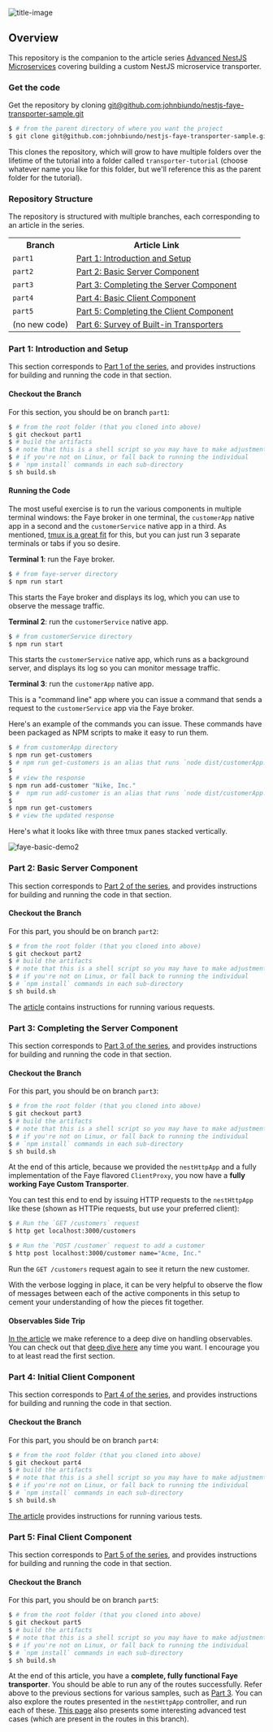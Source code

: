 ![title-image](https://user-images.githubusercontent.com/6937031/75204167-ff300e00-5724-11ea-8a22-721b8f5f97c5.gif)

## Overview

This repository is the companion to the article series [Advanced NestJS Microservices](https://dev.to/nestjs/part-1-introduction-and-setup-1a2l) covering building a custom NestJS microservice transporter.

### Get the code

Get the repository by cloning [git@github.com:johnbiundo/nestjs-faye-transporter-sample.git](git@github.com:johnbiundo/nestjs-faye-transporter-sample.git)

```bash
$ # from the parent directory of where you want the project
$ git clone git@github.com:johnbiundo/nestjs-faye-transporter-sample.git transporter-tutorial
```

This clones the repository, which will grow to have multiple folders over the lifetime of the tutorial into a folder called `transporter-tutorial` (choose whatever name you like for this folder, but we'll reference this as the parent folder for the tutorial).

### Repository Structure

The repository is structured with multiple branches, each corresponding to an article in the series.

<table>
<tr>
<th>Branch</th><th>Article Link</th>
</tr>
<tr>
<td><code>part1</code></td><td><a href="https://dev.to/nestjs/part-1-introduction-and-setup-1a2l">Part 1: Introduction and Setup</a></td>
</tr>
<tr>
<td><code>part2</code></td><td><a href="https://dev.to/nestjs/part-2-basic-server-component-onk">Part 2: Basic Server Component</a></td>
</tr>
<tr>
<td><code>part3</code></td><td><a href="https://dev.to/nestjs/part-1-introduction-and-setup-1a2l">Part 3: Completing the Server Component</a></td>
</tr>
<tr>
<td><code>part4</code></td><td><a href="https://dev.to/nestjs/part-1-introduction-and-setup-1a2l">Part 4: Basic Client Component</a></td>
</tr>
<tr>
<td><code>part5</code></td><td><a href="https://dev.to/nestjs/part-1-introduction-and-setup-1a2l">Part 5: Completing the Client Component</a></td>
</tr>
<tr>
<td>(no new code)</td><td><a href="https://dev.to/nestjs/part-1-introduction-and-setup-1a2l">Part 6: Survey of Built-in Transporters</a></td>
</tr>
</table>

### Part 1: Introduction and Setup

This section corresponds to [Part 1 of the series](https://dev.to/nestjs/part-1-introduction-and-setup-1a2l), and provides instructions for building and running the code in that section.

#### Checkout the Branch

For this section, you should be on branch `part1`:

```bash
$ # from the root folder (that you cloned into above)
$ git checkout part1
$ # build the artifacts
$ # note that this is a shell script so you may have to make adjustments
$ # if you're not on Linux, or fall back to running the individual
$ # `npm install` commands in each sub-directory
$ sh build.sh
```

#### Running the Code

The most useful exercise is to run the various components in multiple terminal windows: the Faye broker in one terminal, the `customerApp` native app in a second and the `customerService` native app in a third. As mentioned, [tmux is a great fit](https://github.com/johnbiundo/nest-nats-sample#pro-tip-use-tmux-optional) for this, but you can just run 3 separate terminals or tabs if you so desire.

**Terminal 1**: run the Faye broker.

```bash
$ # from faye-server directory
$ npm run start
```

This starts the Faye broker and displays its log, which you can use to observe the message traffic.

**Terminal 2**: run the `customerService` native app.

```bash
$ # from customerService directory
$ npm run start
```

This starts the `customerService` native app, which runs as a background server, and displays its log so you can monitor message traffic.

**Terminal 3**: run the `customerApp` native app.

This is a "command line" app where you can issue a command that sends a request to the `customerService` app via the Faye broker.

Here's an example of the commands you can issue. These commands have been packaged as NPM scripts to make it easy to run them.

```bash
$ # from customerApp directory
$ npm run get-customers
$ # npm run get-customers is an alias that runs `node dist/customerApp.js get`
$
$ # view the response
$ npm run add-customer "Nike, Inc."
$ #  npm run add-customer is an alias that runs `node dist/customerApp.js add`
$
$ npm run get-customers
$ # view the updated response
```

Here's what it looks like with three tmux panes stacked vertically.

![faye-basic-demo2](https://user-images.githubusercontent.com/6937031/75201170-9775c500-571c-11ea-8b7a-d9121c4418c1.gif)

### Part 2: Basic Server Component

This section corresponds to [Part 2 of the series](https://dev.to/nestjs/part-2-basic-server-component-onk), and provides instructions for building and running the code in that section.

#### Checkout the Branch

For this part, you should be on branch `part2`:

```bash
$ # from the root folder (that you cloned into above)
$ git checkout part2
$ # build the artifacts
$ # note that this is a shell script so you may have to make adjustments
$ # if you're not on Linux, or fall back to running the individual
$ # `npm install` commands in each sub-directory
$ sh build.sh
```

The [article](https://dev.to/nestjs/part-1-introduction-and-setup-1a2l) contains instructions for running various requests.

### Part 3: Completing the Server Component

This section corresponds to [Part 3 of the series](https://dev.to/nestjs/part-3-completing-the-server-component-4a80), and provides instructions for building and running the code in that section.

#### Checkout the Branch

For this part, you should be on branch `part3`:

```bash
$ # from the root folder (that you cloned into above)
$ git checkout part3
$ # build the artifacts
$ # note that this is a shell script so you may have to make adjustments
$ # if you're not on Linux, or fall back to running the individual
$ # `npm install` commands in each sub-directory
$ sh build.sh
```

At the end of this article, because we provided the `nestHttpApp` and a fully implementation of the Faye flavored `ClientProxy`, you now have a **fully working Faye Custom Transporter**.

You can test this end to end by issuing HTTP requests to the `nestHttpApp` like these (shown as HTTPie requests, but use your preferred client):

```bash
$ # Run the `GET /customers` request
$ http get localhost:3000/customers
```

```bash
$ # Run the `POST /customer` request to add a customer
$ http post localhost:3000/customer name="Acme, Inc."
```

Run the `GET /customers` request again to see it return the new customer.

With the verbose logging in place, it can be very helpful to observe the flow of messages between each of the active components in this setup to cement your understanding of how the pieces fit together.

#### Observables Side Trip

[In the article](https://dev.to/nestjs/part-1-introduction-and-setup-1a2l) we make reference to a deep dive on handling observables. You can check out that [deep dive here](/observable-deepdive.md) any time you want. I encourage you to at least read the first section.

### Part 4: Initial Client Component

This section corresponds to [Part 4 of the series](https://dev.to/nestjs/part-1-introduction-and-setup-1a2l), and provides instructions for building and running the code in that section.

#### Checkout the Branch

For this part, you should be on branch `part4`:

```bash
$ # from the root folder (that you cloned into above)
$ git checkout part4
$ # build the artifacts
$ # note that this is a shell script so you may have to make adjustments
$ # if you're not on Linux, or fall back to running the individual
$ # `npm install` commands in each sub-directory
$ sh build.sh
```

[The article](https://dev.to/nestjs/part-1-introduction-and-setup-1a2l) provides instructions for running various tests.

### Part 5: Final Client Component

This section corresponds to [Part 5 of the series](https://dev.to/nestjs/part-1-introduction-and-setup-1a2l), and provides instructions for building and running the code in that section.

#### Checkout the Branch

For this part, you should be on branch `part5`:

```bash
$ # from the root folder (that you cloned into above)
$ git checkout part5
$ # build the artifacts
$ # note that this is a shell script so you may have to make adjustments
$ # if you're not on Linux, or fall back to running the individual
$ # `npm install` commands in each sub-directory
$ sh build.sh
```

At the end of this article, you have a **complete, fully functional Faye transporter**. You should be able to run any of the routes successfully. Refer above to the previous sections for various samples, such as [Part 3](#part-3-completing-the-server-component). You can also explore the routes presented in the `nestHttpApp` controller, and run each of these. [This page](/observable-deepdive.md) also presents some interesting advanced test cases (which are present in the routes in this branch).
